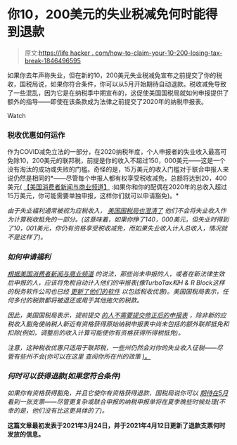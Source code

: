 # 你10，200美元的失业税减免何时能得到退款

> 原文:[https://life hacker . com/how-to-claim-your-10-200-losing-tax-break-1846496595](https://lifehacker.com/how-to-claim-your-10-200-unemployment-tax-break-1846496595)

如果你去年声称失业，但在新的10，200美元失业税减免宣布之前提交了你的税收，国税局说，如果你符合条件，你可以从5月开始期待自动退款。税收减免导致了一些混乱，因为它是在纳税季中期宣布的，这促使美国国税局就如何申报提供了额外的指导——即使在该条款成为法律之前提交了2020年的纳税申报表。

Watch

### **税收优惠如何运作**

作为COVID减免立法的一部分，在2020纳税年度，个人申报者的失业收入最高可免除10，200美元的联邦税，前提是你的收入不超过150，000美元——这是一个没有淘汰的成功或失败的门槛。奇怪的是，15万美元的收入门槛对于联合申报人来说仍然是相同的*——尽管每个申报人都有权享受税收减免，总额将达到20，400美元( [【美国消费者新闻与商业频道】](https://www.cnbc.com/2021/03/26/american-rescue-plan-covid-relief-unemployment-tax-break-when-married-couples-should-file-separate-tax-returns.html) :如果你和你的配偶在2020年的总收入超过15万美元，你可能需要单独申报，这样你们就可以申请豁免)。* 

*由于失业福利通常被视为应税收入， [美国国税局也澄清了](https://www.irs.gov/forms-pubs/new-exclusion-of-up-to-10200-of-unemployment-compensation) 他们不会将失业收入作为计算税收抵免的一部分。(这意味着，如果你挣了140，000美元，但失业时得到了10，001美元，你仍有资格享受税收减免，而如果失业收入计入总收入，情况就不是这样了)。* 

### ***如何申请福利***

*[根据美国消费者新闻与商业频道](https://www.cnbc.com/2021/04/09/irs-will-issue-refunds-on-unemployment-insurance-taxes-in-may.html) 的说法，那些尚未申报的人，或者在新法律生效后申报的人，应该将免税自动计入他们的申报表(像TurboTax和H & R Block这样的税务软件公司也已经 [更新了他们的软件](https://www.cnbc.com/2021/03/22/turbotax-hr-block-update-software-for-10200-unemployment-tax-break.html) 以包括税收优惠)。美国国税局表示，任何多付的税款都将被退还或用于其他拖欠的税款。* 

*因此，美国国税局表示，提前提交 [的人不需要提交修正后的申报表](https://www.irs.gov/newsroom/irs-to-recalculate-taxes-on-unemployment-benefits-refunds-to-start-in-may) *，除非*新的应税收入豁免使纳税人新近有资格获得原始纳税申报表中尚未包括的额外联邦抵免和扣除(例如，调整后的收入计算可能使你有资格获得所得税抵免)。* 

*注意，这种税收优惠只适用于联邦税，一些州仍然会对你的失业收入征税——尽管有些州不会(你可以在这里 查阅你所在州的政策 [)。](https://www.cnbc.com/2021/03/30/10200-unemployment-tax-break-american-rescue-plan-states-giving-the-exclusion.html)*

### ***何时可以获得退款(如果您符合条件)***

*如果你有资格获得豁免，并且它使你有资格获得退款，国税局说你可以 [期待在5月](https://www.irs.gov/newsroom/irs-to-recalculate-taxes-on-unemployment-benefits-refunds-to-start-in-may) 看到一张支票——尽管更复杂或联合申报的纳税申报单将在夏季晚些时候处理(不幸的是，他们没有比这更具体的了)。*

**这篇文章最初发表于2021年3月24日，并于2021年4月12日更新了退款支票何时发放的信息。**